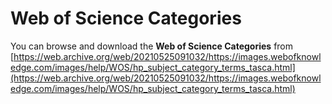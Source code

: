 # Web of Science Categories


You can browse and download the **Web of Science Categories** from [https://web.archive.org/web/20210525091032/https://images.webofknowledge.com/images/help/WOS/hp_subject_category_terms_tasca.html](https://web.archive.org/web/20210525091032/https://images.webofknowledge.com/images/help/WOS/hp_subject_category_terms_tasca.html)
